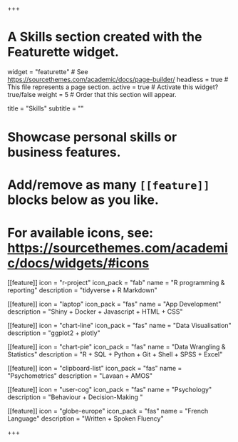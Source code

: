 +++
# A Skills section created with the Featurette widget.
widget = "featurette"  # See https://sourcethemes.com/academic/docs/page-builder/
headless = true  # This file represents a page section.
active = true  # Activate this widget? true/false
weight = 5  # Order that this section will appear.

title = "Skills"
subtitle = ""

# Showcase personal skills or business features.
# 
# Add/remove as many `[[feature]]` blocks below as you like.
# 
# For available icons, see: https://sourcethemes.com/academic/docs/widgets/#icons

[[feature]]
  icon = "r-project"
  icon_pack = "fab"
  name = "R programming & reporting"
  description = "tidyverse + R Markdown"
  
  
 [[feature]]
  icon = "laptop"
  icon_pack = "fas"
  name = "App Development"
  description = "Shiny + Docker + Javascript + HTML + CSS"
  

[[feature]]
  icon = "chart-line"
  icon_pack = "fas"
  name = "Data Visualisation"
  description = "ggplot2 + plotly"
  
  
[[feature]]
  icon = "chart-pie"
  icon_pack = "fas"
  name = "Data Wrangling & Statistics"
  description = "R + SQL + Python + Git + Shell + SPSS + Excel"
  
 [[feature]]
  icon = "clipboard-list"
  icon_pack = "fas"
  name = "Psychometrics"
  description = "Lavaan + AMOS"
  
   [[feature]]
  icon = "user-cog"
  icon_pack = "fas"
  name = "Psychology"
  description = "Behaviour + Decision-Making "
  
  [[feature]]
  icon = "globe-europe"
  icon_pack = "fas"
  name = "French Language"
  description = "Written + Spoken Fluency"



+++
